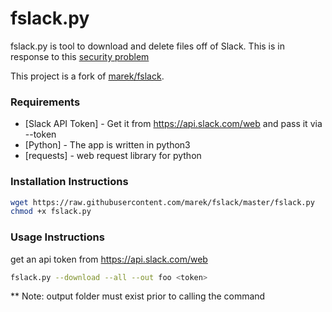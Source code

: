 # fslack.py

fslack.py is tool to download and delete files off of Slack.
This is in response to this <a href="https://www.ibuildings.nl/blog/2015/11/hidden-plain-sight-brute-forcing-slack-private-files">security problem</a>

This project is a fork of [marek/fslack](https://github.com/marek/fslack).

### Requirements

* [Slack API Token] - Get it from https://api.slack.com/web and pass it via --token
* [Python] - The app is written in python3
* [requests] - web request library for python

### Installation Instructions

```sh
wget https://raw.githubusercontent.com/marek/fslack/master/fslack.py
chmod +x fslack.py
```

### Usage Instructions

get an api token from https://api.slack.com/web
```sh
fslack.py --download --all --out foo <token>
```

** Note: output folder must exist prior to calling the command


